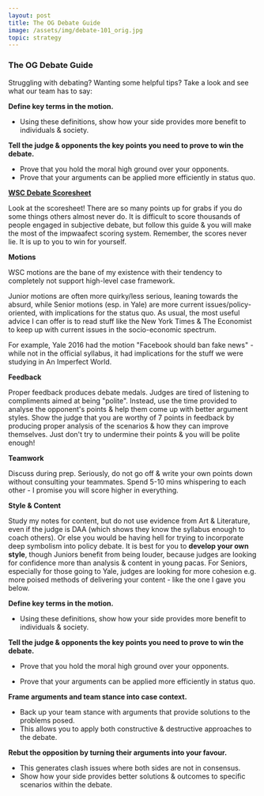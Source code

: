```yaml
---
layout: post
title: The OG Debate Guide
image: /assets/img/debate-101_orig.jpg
topic: strategy
---
```


### The OG Debate Guide

Struggling with debating? Wanting some helpful tips? Take a look and see what
our team has to say:

**Define key terms in the motion.**

- Using these definitions, show how your side provides more benefit to
  individuals & society.

**Tell the judge & opponents the key points you need to prove to win the
debate.**

- Prove that you hold the moral high ground over your opponents.
- Prove that your arguments can be applied more efficiently in status quo.

**[WSC Debate Scoresheet](https://www.dropbox.com/s/pkl3n11swsgf7xt/DebateScoresheet.pdf?dl=0)**

Look at the scoresheet! There are so many points up for grabs if you do some
things others almost never do. It is difficult to score thousands of people
engaged in subjective debate, but follow this guide & you will make the most of
the impwaafect scoring system. Remember, the scores never lie. It is up to you
to win for yourself.

**Motions**

WSC motions are the bane of my existence with their tendency to completely not
support high-level case framework.

Junior motions are often more quirky/less serious, leaning towards the absurd,
while Senior motions (esp. in Yale) are more current issues/policy-oriented,
with implications for the status quo. As usual, the most useful advice I can
offer is to read stuff like the New York Times & The Economist to keep up with
current issues in the socio-economic spectrum.

For example, Yale 2016 had the motion "Facebook should ban fake news" - while
not in the official syllabus, it had implications for the stuff we were studying
in An Imperfect World.

**Feedback**

Proper feedback produces debate medals. Judges are tired of listening to
compliments aimed at being "polite". Instead, use the time provided to analyse
the opponent's points & help them come up with better argument styles. Show the
judge that you are worthy of 7 points in feedback by producing proper analysis
of the scenarios & how they can improve themselves. Just don't try to undermine
their points & you will be polite enough!

**Teamwork**

Discuss during prep. Seriously, do not go off & write your own points down
without consulting your teammates. Spend 5-10 mins whispering to each other - I
promise you will score higher in everything.

**Style & Content**

Study my notes for content, but do not use evidence from Art & Literature, even
if the judge is DAA (which shows they know the syllabus enough to coach others).
Or else you would be having hell for trying to incorporate deep symbolism into
policy debate. It is best for you to **develop your own style**, though Juniors
benefit from being louder, because judges are looking for confidence more than
analysis & content in young pacas. For Seniors, especially for those going to
Yale, judges are looking for more cohesion e.g. more poised methods of
delivering your content - like the one I gave you below.

**Define key terms in the motion.**

- Using these definitions, show how your side provides more benefit to
  individuals & society.

**Tell the judge & opponents the key points you need to prove to win the
debate.**

- Prove that you hold the moral high ground over your opponents.

- Prove that your arguments can be applied more efficiently in status quo.

**Frame arguments and team stance into case context.**

- Back up your team stance with arguments that provide solutions to the problems
  posed.
- This allows you to apply both constructive & destructive approaches to the
  debate.

**Rebut the opposition by turning their arguments into your favour.**

- This generates clash issues where both sides are not in consensus.
- Show how your side provides better solutions & outcomes to specific scenarios
  within the debate.

<br>
